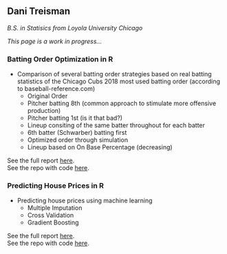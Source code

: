 ## Dani Treisman
_B.S. in Statisics from Loyola University Chicago_

_This page is a work in progress..._

### Batting Order Optimization in R

* Comparison of several batting order strategies based on real batting statistics of the Chicago Cubs 2018 most used batting order (according to baseball-reference.com)
  + Original Order
  + Pitcher batting 8th (common approach to stimulate more offensive production)
  + Pitcher batting 1st (is it that bad?) 
  + Lineup consiting of the same batter throughout for each batter
  + 6th batter (Schwarber) batting first
  + Optimized order through simulation
  + Lineup based on On Base Percentage (decreasing)

See the full report [here](https://github.com/dtreisman/Baseball-Simulation-in-R/blob/master/Batting%20Order%20Optimization.pdf).  
See the repo with code [here](https://github.com/dtreisman/Baseball-Simulation-in-R).

### Predicting House Prices in R

* Predicting house prices using machine learning
  + Multiple Imputation
  + Cross Validation
  + Gradient Boosting

See the full report [here](https://github.com/dtreisman/HousingPricesPredicitions/blob/master/HousingPrices%20-%20Predicitve%20Analysis.pdf).  
See the repo with code [here](https://github.com/dtreisman/HousingPricesPredicitions).
